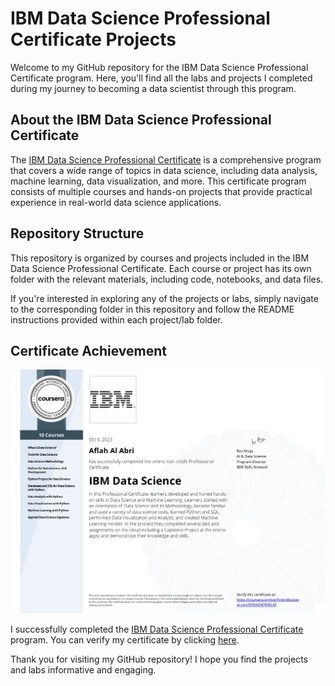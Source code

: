 # IBM Data Science Professional Certificate Projects

Welcome to my GitHub repository for the IBM Data Science Professional Certificate program. Here, you'll find all the labs and projects I completed during my journey to becoming a data scientist through this program.


## About the IBM Data Science Professional Certificate

The [IBM Data Science Professional Certificate](https://www.coursera.org/professional-certificates/ibm-data-science) is a comprehensive program that covers a wide range of topics in data science, including data analysis, machine learning, data visualization, and more. This certificate program consists of multiple courses and hands-on projects that provide practical experience in real-world data science applications.

## Repository Structure

This repository is organized by courses and projects included in the IBM Data Science Professional Certificate. Each course or project has its own folder with the relevant materials, including code, notebooks, and data files.


If you're interested in exploring any of the projects or labs, simply navigate to the corresponding folder in this repository and follow the README instructions provided within each project/lab folder.

## Certificate Achievement

![Certificate Image](https://raw.githubusercontent.com/akalabri/Data_Science_Certificate_Projects_and_Labs/1962c9aee0fbaca3cb82374dd00f8b8365063eb7/Certificate.jpg)

I successfully completed the [IBM Data Science Professional Certificate](https://www.coursera.org/professional-certificates/ibm-data-science) program. You can verify my certificate by clicking [here](certificate-verification-link).



Thank you for visiting my GitHub repository! I hope you find the projects and labs informative and engaging.
